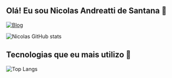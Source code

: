 ## Olá! Eu sou Nicolas Andreatti de Santana 👋
[![Blog](https://img.shields.io/badge/LinkedIn-0077B5?style=for-the-badge&logo=linkedin&logoColor=white)](https://www.linkedin.com/in/niiandreatti/)

![Nicolas GitHub stats](https://github-readme-stats.vercel.app/api?username=niiandreatti&show_icons=true&theme=radical)

## Tecnologias que eu mais utilizo 🚀
![Top Langs](https://github-readme-stats.vercel.app/api/top-langs/?username=niiandreatti&langs_count=8)
